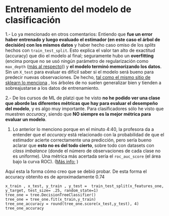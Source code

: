 # Entrenamiento del modelo de clasificación

1.- Lo ya mencionado en otros comentarios: Entiendo que **fue un error haber entrenado y luego evaluado el estimador (en este caso el árbol de decisión) con los mismos datos** y haber hecho caso omiso de los _splits_ hechos con `train_test_split`. Esto explica el valor tan alto de exactitud (accuracy) que dio el modelo al final; seguramente hubo un **overfitting** (encima porque no se usó ningún parámetro de regularización como `max_depth` ([más al respecto](https://scikit-learn.org/stable/modules/generated/sklearn.tree.DecisionTreeClassifier.html#sklearn.tree.DecisionTreeClassifier))) y **el modelo terminó memorizando los datos**. Sin un `X_test` para evaluar es difícil saber si el modelo será bueno para predecir nuevas observaciones. De hecho, [tal como el mismo sitio de sklearn lo menciona](https://scikit-learn.org/stable/modules/tree.html) , los árboles de no suelen generalizar bien y tienden a sobreajustarse a los datos de entrenamiento.

2.- De los cursos de ML de platzi que he visto **no he podido ver una clase que aborde las diferentes métricas que hay para evaluar el desempeño del modelo**, y es algo muy importante. Para clasificadores sólo he visto que muestren _accuracy_, siendo que **NO siempre es la mejor métrica para evaluar un modelo**.

1.  Lo anterior lo menciono porque en el minuto 4:40, la profesora da a entender que el _accuracy_ está relacionado con la probabilidad de que el estimador acierte correctamente una predicción, pero sería bueno aclarar que **esto no es del todo cierto**, sobre todo con datasets con _class imbalance_ (donde el número de observaciones de cada clase no es uniforme). Una métrica más acertada sería el `roc_auc_score` (el área bajo la curva ROC). ([Más info:](https://stats.stackexchange.com/questions/312780/why-is-accuracy-not-the-best-measure-for-assessing-classification-models) )

Aquí esta la forma cómo creo que se debió probar. De esta forma el accuracy obtenito es de aproximadamente 0.74

```
x_train , x_test, y_train , y_test =  train_test_split(x_features_one, y_target, test_size= .25, random_state=1)
tree_one = tree.DecisionTreeClassifier()
tree_one = tree_one.fit(x_train,y_train)
tree_one_accuracy = round(tree_one.score(x_test,y_test), 4)
tree_one_accuracy
```
